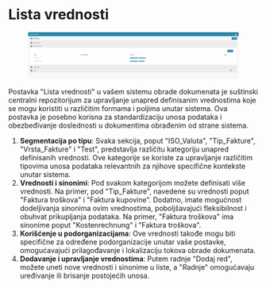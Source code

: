 # Lista vrednosti

<figure><img src="../../../.gitbook/assets/Bildschirmfoto 2024-05-08 um 11.20.51.png" alt=""><figcaption></figcaption></figure>

Postavka "Lista vrednosti" u vašem sistemu obrade dokumenata je suštinski centralni repozitorijum za upravljanje unapred definisanim vrednostima koje se mogu koristiti u različitim formama i poljima unutar sistema. Ova postavka je posebno korisna za standardizaciju unosa podataka i obezbeđivanje doslednosti u dokumentima obrađenim od strane sistema.




1. **Segmentacija po tipu**: Svaka sekcija, poput "ISO\_Valuta", "Tip\_Fakture", "Vrsta\_Fakture" i "Test", predstavlja različitu kategoriju unapred definisanih vrednosti. Ove kategorije se koriste za upravljanje različitim tipovima unosa podataka relevantnih za njihove specifične kontekste unutar sistema.
2. **Vrednosti i sinonimi**: Pod svakom kategorijom možete definisati više vrednosti. Na primer, pod "Tip\_Fakture", navedene su vrednosti poput "Faktura troškova" i "Faktura kupovine". Dodatno, imate mogućnost dodeljivanja sinonima ovim vrednostima, poboljšavajući fleksibilnost i obuhvat prikupljanja podataka. Na primer, "Faktura troškova" ima sinonime poput "Kostenrechnung" i "Faktura troškova".
3. **Korišćenje u podorganizacijama**: Ove vrednosti takođe mogu biti specifične za određene podorganizacije unutar vaše postavke, omogućavajući prilagođavanje i lokalizaciju tokova obrade dokumenata.
4. **Dodavanje i upravljanje vrednostima**: Putem radnje "Dodaj red", možete uneti nove vrednosti i sinonime u liste, a "Radnje" omogućavaju uređivanje ili brisanje postojećih unosa.
